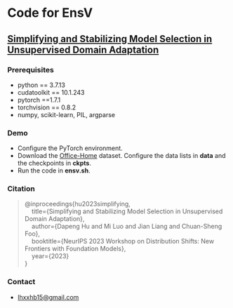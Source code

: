 # Code for **EnsV**

## [**Simplifying and Stabilizing Model Selection in Unsupervised Domain Adaptation**](https://openreview.net/forum?id=SfRa1zGxCg)

### Prerequisites
- python == 3.7.13 
- cudatoolkit == 10.1.243
- pytorch ==1.7.1
- torchvision == 0.8.2
- numpy, scikit-learn, PIL, argparse

### Demo

- Configure the PyTorch environment.
- Download the [Office-Home](https://www.hemanthdv.org/officeHomeDataset.html) dataset. Configure the data lists in **data** and the checkpoints in **ckpts**.
- Run the code in **ensv.sh**.


### Citation

> @inproceedings{hu2023simplifying,  
> &nbsp; &nbsp;  title={Simplifying and Stabilizing Model Selection in Unsupervised Domain Adaptation},  
> &nbsp; &nbsp;  author={Dapeng Hu and Mi Luo and Jian Liang and Chuan-Sheng Foo},  
> &nbsp; &nbsp;  booktitle={NeurIPS 2023 Workshop on Distribution Shifts: New Frontiers with Foundation Models},   
> &nbsp; &nbsp;  year={2023}  
> }

### Contact

- [lhxxhb15@gmail.com](lhxxhb15@gmail.com)
